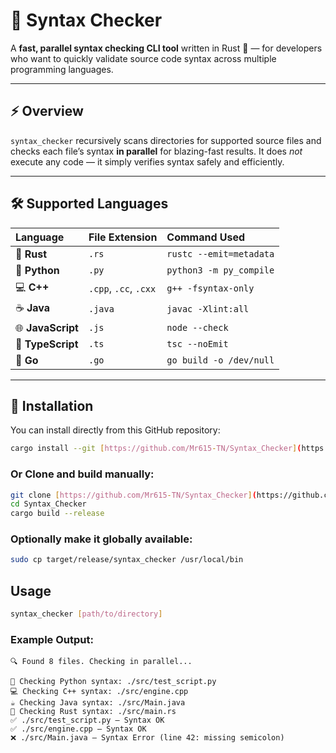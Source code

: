 # 🧩 Syntax Checker

A **fast, parallel syntax checking CLI tool** written in Rust 🦀 — for developers who want to quickly validate source code syntax across multiple programming languages.

***

## ⚡ Overview

`syntax_checker` recursively scans directories for supported source files and checks each file’s syntax **in parallel** for blazing-fast results.
It does *not* execute any code — it simply verifies syntax safely and efficiently.

***

## 🛠️ Supported Languages

| Language | File Extension | Command Used |
| :----------- | :-------------- | :-------------- |
| 🦀 **Rust** | `.rs` | `rustc --emit=metadata` |
| 🐍 **Python** | `.py` | `python3 -m py_compile` |
| 💻 **C++** | `.cpp`, `.cc`, `.cxx` | `g++ -fsyntax-only` |
| ☕ **Java** | `.java` | `javac -Xlint:all` |
| 🌐 **JavaScript** | `.js` | `node --check` |
| 🔷 **TypeScript** | `.ts` | `tsc --noEmit` |
| 🐹 **Go** | `.go` | `go build -o /dev/null` |

***

## 🚀 Installation

You can install directly from this GitHub repository:

```bash
cargo install --git [https://github.com/Mr615-TN/Syntax_Checker](https://github.com/Mr615-TN/Syntax_Checker)
```
### Or Clone and build manually:

```bash
git clone [https://github.com/Mr615-TN/Syntax_Checker](https://github.com/Mr615-TN/Syntax_Checker)
cd Syntax_Checker
cargo build --release
```
### Optionally make it globally available:

```bash
sudo cp target/release/syntax_checker /usr/local/bin
```
## Usage

```bash
syntax_checker [path/to/directory]
```

### Example Output: 

```
🔍 Found 8 files. Checking in parallel...

🐍 Checking Python syntax: ./src/test_script.py
💻 Checking C++ syntax: ./src/engine.cpp
☕ Checking Java syntax: ./src/Main.java
🦀 Checking Rust syntax: ./src/main.rs
✅ ./src/test_script.py — Syntax OK
✅ ./src/engine.cpp — Syntax OK
❌ ./src/Main.java — Syntax Error (line 42: missing semicolon)
```
